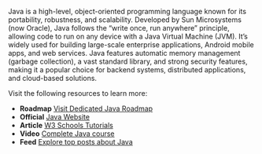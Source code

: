 Java is a high-level, object-oriented programming language known for its portability, robustness, and scalability. Developed by Sun Microsystems (now Oracle), Java follows the “write once, run anywhere” principle, allowing code to run on any device with a Java Virtual Machine (JVM). It’s widely used for building large-scale enterprise applications, Android mobile apps, and web services. Java features automatic memory management (garbage collection), a vast standard library, and strong security features, making it a popular choice for backend systems, distributed applications, and cloud-based solutions.

Visit the following resources to learn more:

- **Roadmap** [Visit Dedicated Java Roadmap](https://roadmap.sh/java)
- **Official** [Java Website](https://www.java.com/)
- **Article** [W3 Schools Tutorials](https://www.w3schools.com/java/)
- **Video** [Complete Java course](https://www.youtube.com/watch?v=xk4_1vDrzzo)
- **Feed** [Explore top posts about Java](https://app.daily.dev/tags/java?ref=roadmapsh)